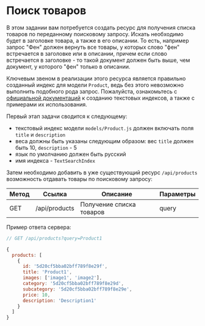 # Поиск товаров

В этом задании вам потребуется создать ресурс для получения списка товаров по переданному 
поисковому запросу. Искать необходимо будет в заголовке товара, а также в его описании. То есть, 
например запрос "Фен" должен вернуть все товары, у которых слово "фен" встречается в заголовке или в
описании, причем если слово встречается в заголовке - то такой документ должен быть выше, чем 
документ, у которого "фен" только в описании.


Ключевым звеном в реализации этого ресурса является правильно созданный индекс для модели `Product`, 
ведь без этого невозможно выполнить подобного рода запрос. Пожалуйста, ознакомьтесь с [официальной
документаций](https://docs.mongodb.com/manual/text-search/) к созданию текстовых индексов, а также с 
примерами их использования.

Первый этап задачи сводится к следующему:
- текстовый индекс модели `models/Product.js` должен включать поля `title` и `description`
- веса должны быть указаны следующим образом: вес `title` должен быть 10, `description` - 5
- язык по умолчанию должен быть русский
- имя индекса - `TextSearchIndex`

Затем необходимо добавить в уже существующий ресурс `/api/products` возможность отдавать товары по
поисковому запросу:

| Метод | Ссылка          | Описание                   | Параметры   |
|-------|-----------------|----------------------------|-------------|
| GET   | /api/products   | Получение списка товаров   | query       |


Пример ответа сервера:
```js
// GET /api/products?query=Product1

{
  products: [
    {
      id: '5d20cf5bba02bff789f8e29f',
      title: 'Product1',
      images: ['image1', 'image2'],
      category: '5d20cf5bba02bff789f8e29d',
      subcategory: '5d20cf5bba02bff789f8e29e',
      price: 10,
      description: 'Description1'
    }
  ]
}
```

